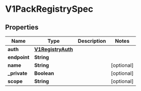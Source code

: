 # V1PackRegistrySpec

## Properties
Name | Type | Description | Notes
------------ | ------------- | ------------- | -------------
**auth** | [**V1RegistryAuth**](V1RegistryAuth.md) |  | 
**endpoint** | **String** |  | 
**name** | **String** |  |  [optional]
**_private** | **Boolean** |  |  [optional]
**scope** | **String** |  |  [optional]
